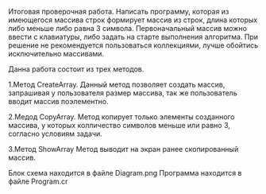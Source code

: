 Итоговая проверочная работа.
Написать программу, которая из имеющегося массива строк формирует массив из строк, 
длина которых либо меньше либо равна 3 символа. Первоначальный массив можно ввести с клавиатуры, 
либо задать на старте выполнения алгоритма.
При решение не рекомендуется пользоваться коллекциями, лучше обойтись исключительно массивами.

Данна работа состоит из трех методов.

1.Метод CreateArray.
Данный метод позволяет создать массив, запрашивая у пользователя размер массива, так же
пользователь вводит массив поэлементно.

2.Медод CopyArray.
Метод копирует только элементы созданного массива, у которых колличество символов меньше
или равно 3, согласно условиям задачи.

3.Метод ShowArray
Метод выводит на экран ранее скопированный массив.

Блок схема находится в файле Diagram.png
Программа находится в файле Program.cr